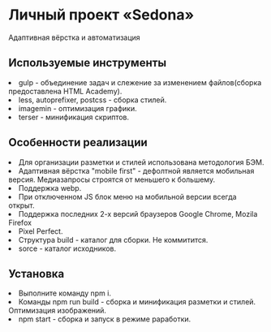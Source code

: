 # Личный проект «Sedona» 
Адаптивная вёрстка и автоматизация
<h2> Используемые инструменты </h2>
<li>gulp - объединение задач и слежение за изменением файлов(сборка предоставлена HTML Academy). </li>
<li>less, autoprefixer, postcss - сборка стилей. </li>
<li>imagemin - оптимизация графики. </li>
<li>terser - минификация скриптов. </li>
<h2> Особенности реализации </h2>
<li>Для организации разметки и стилей использована методология БЭМ. </li>
<li>Адаптивная вёрстка "mobile first" - дефолтной является мобильная версия. Медиазапросы строятся от меньшего к большему. </li>
<li>Поддержка webp. </li>
<li>При отключенном JS блок меню на мобильной версии всегда открыт. </li>
<li>Поддержка последних 2-х версий браузеров Google Chrome, Mozila Firefox </li>
<li>Pixel Perfect. </li>
<li>Структура build - каталог для сборки. Не коммитится. </li>
<li>sorce - каталог исходников. </li>
<h2> Установка </h2>
<li>Выполните команду npm i. </li>
<li>Команды npm run build - сборка и минификация разметки и стилей. Оптимизация изображений. </li>
<li>npm start - сборка и запуск в режиме раработки.</li>
